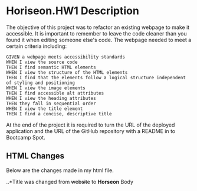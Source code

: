# Horiseon.HW1 Description

The objective of this project was to refactor an existing webpage to make it accessible.  It is important to remember to leave the code cleaner than you found it when editing someone else's code. The webpage needed to meet a certain criteria including:

```
GIVEN a webpage meets accessibility standards
WHEN I view the source code
THEN I find semantic HTML elements
WHEN I view the structure of the HTML elements
THEN I find that the elements follow a logical structure independent of styling and positioning
WHEN I view the image elements
THEN I find accessible alt attributes
WHEN I view the heading attributes
THEN they fall in sequential order
WHEN I view the title element
THEN I find a concise, descriptive title
```
At the end of the project it is required to turn the URL of the deployed application and the URL of the GitHub repository with a README in to Bootcamp Spot.

## HTML Changes

Below are the changes made in my html file.

..*Title was changed from ~~website~~ to **Horseon**
Body

